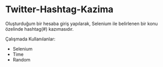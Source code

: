 # Twitter-Hashtag-Kazima
Oluşturduğum bir hesaba giriş yapılarak, Selenium ile belirlenen bir konu özelinde hashtag(#) kazımasıdır. 

Çalışmada Kullanılanlar:

- Selenium
- Time
- Random
